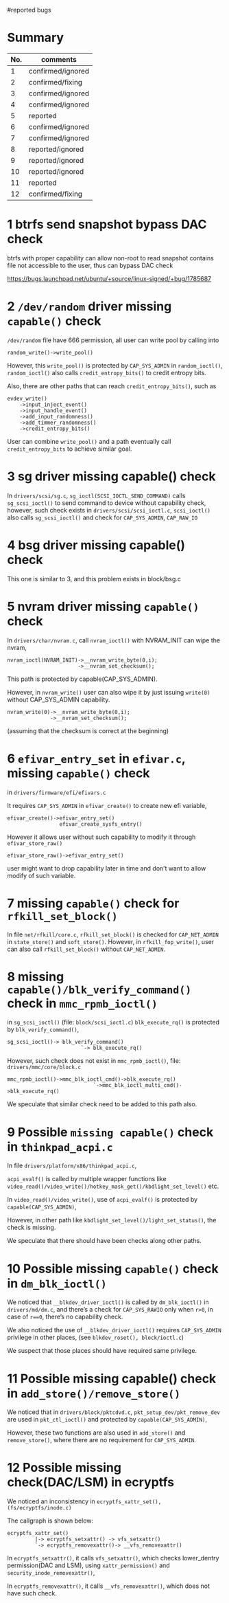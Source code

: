 #reported bugs


# Summary

| No.  | comments         |
|------|------------------|
| 1    | confirmed/ignored|
| 2    | confirmed/fixing |
| 3    | confirmed/ignored|
| 4    | confirmed/ignored|
| 5    | reported         |
| 6    | confirmed/ignored|
| 7    | confirmed/ignored|
| 8    | reported/ignored |
| 9    | reported/ignored |
| 10   | reported/ignored |
| 11   | reported         |
| 12   | confirmed/fixing |

# 1 btrfs send snapshot bypass DAC check
btrfs with proper capability can allow non-root to read snapshot contains file
not accessible to the user, thus can bypass DAC check

https://bugs.launchpad.net/ubuntu/+source/linux-signed/+bug/1785687

# 2 ```/dev/random``` driver missing ```capable()``` check

```/dev/random``` file have 666 permission, all user can write pool by calling into

```
random_write()->write_pool()
```

However, this ```write_pool()``` is protected by ```CAP_SYS_ADMIN``` in
```random_ioctl()```, ```random_ioctl()``` also calls ```credit_entropy_bits()```
to credit entropy bits.

Also, there are other paths that can reach ```credit_entropy_bits()```, such as

```
evdev_write()
    ->input_inject_event()
    ->input_handle_event()
    ->add_input_randomness()
    ->add_timmer_randomness()
    ->credit_entropy_bits()
```

User can combine ```write_pool()``` and a path eventually call
 ```credit_entropy_bits``` to achieve similar goal.

# 3 sg driver missing capable() check

In ```drivers/scsi/sg.c```, ```sg_ioctl(SCSI_IOCTL_SEND_COMMAND)``` calls
 ```sg_scsi_ioctl()``` to send command to device without capability check,
 however, such check exists in ```drivers/scsi/scsi_ioctl.c```,
 ```scsi_ioctl()``` also calls ```sg_scsi_ioctl()``` and check for ```CAP_SYS_ADMIN```,
 ```CAP_RAW_IO```

# 4 bsg driver missing capable() check

This one is similar to 3, and this problem exists in block/bsg.c

# 5 nvram driver missing ```capable()``` check

In ```drivers/char/nvram.c```, call ```nvram_ioctl()``` with NVRAM_INIT can wipe
the nvram,

```
nvram_ioctl(NVRAM_INIT)->__nvram_write_byte(0,i);
                       ->__nvram_set_checksum();
```

This path is protected by capable(CAP_SYS_ADMIN).

However, in ```nvram_write()``` user can also wipe it by just issuing ```write(0)```
without CAP_SYS_ADMIN capability.

```
nvram_write(0)->__nvram_write_byte(0,i);
              ->__nvram_set_checksum();
```

(assuming that the checksum is correct at the beginning)

# 6 ```efivar_entry_set``` in ```efivar.c```, missing ```capable()``` check

in ```drivers/firmware/efi/efivars.c```

It requires ```CAP_SYS_ADMIN``` in ```efivar_create()``` to create new efi variable,

```
efivar_create()->efivar_entry_set()
                 efivar_create_sysfs_entry()
```

However it allows user without such capability to modify it through ```efivar_store_raw()```

```
efivar_store_raw()->efivar_entry_set()
```

user might want to drop capability later in time and don’t want to allow modify
 of such variable.

# 7 missing ```capable()``` check for ```rfkill_set_block()```

In file ```net/rfkill/core.c```,
```rfkill_set_block()``` is checked for ```CAP_NET_ADMIN``` in ```state_store()```
and ```soft_store()```. However, in ```rfkill_fop_write()```, user can also call
```rfkill_set_block()``` without ```CAP_NET_ADMIN```.


# 8 missing ```capable()/blk_verify_command()``` check in ```mmc_rpmb_ioctl()```

in ```sg_scsi_ioctl()``` (file: ```block/scsi_ioctl.c```)
```blk_execute_rq()``` is protected by ```blk_verify_command()```,

```
sg_scsi_ioctl()-> blk_verify_command()
                        `-> blk_execute_rq()
```

However, such check does not exist in ```mmc_rpmb_ioctl()```, file: ```drivers/mmc/core/block.c```

```
mmc_rpmb_ioctl()->mmc_blk_ioctl_cmd()->blk_execute_rq()
                            `->mmc_blk_ioctl_multi_cmd()->blk_execute_rq()
```

We speculate that similar check need to be added to this path also.

# 9 Possible ```missing capable()``` check in ```thinkpad_acpi.c```

In file ```drivers/platform/x86/thinkpad_acpi.c```,

```acpi_evalf()``` is called by multiple wrapper functions like 
```video_read()/video_write()/hotkey_mask_get()/kbdlight_set_level()``` etc.

In ```video_read()/video_write()```, use of ```acpi_evalf()``` is protected by
```capable(CAP_SYS_ADMIN)```,

However, in other path like ```kbdlight_set_level()/light_set_status()```,
the check is missing.

We speculate that there should have been checks along other paths.

# 10 Possible missing ```capable()``` check in ```dm_blk_ioctl()```

We noticed that ```__blkdev_driver_ioctl()``` is called by ```dm_blk_ioctl()``` in
```drivers/md/dm.c```, and there’s a check for ```CAP_SYS_RAWIO``` only when ```r>0```,
in case of ```r==0```, there’s no capability check.

We also noticed the use of ```__blkdev_driver_ioctl()``` requires ```CAP_SYS_ADMIN```
privilege in other places, (see ```blkdev_roset(), block/ioctl.c```)

We suspect that those places should have required same privilege.

# 11 Possible missing capable() check in ```add_store()/remove_store()```

We noticed that in ```drivers/block/pktcdvd.c```, ```pkt_setup_dev/pkt_remove_dev```
are used in ```pkt_ctl_ioctl()``` and protected by ```capable(CAP_SYS_ADMIN)```,

However, these two functions are also used in ```add_store()``` and ```remove_store()```,
where there are no requirement for ```CAP_SYS_ADMIN```.

# 12 Possible missing check(DAC/LSM) in ecryptfs

We noticed an inconsistency in ```ecryptfs_xattr_set(), (fs/ecryptfs/inode.c)```

The callgraph is shown below:

```
ecryptfs_xattr_set()
         |-> ecryptfs_setxattr() -> vfs_setxattr()
         `-> ecryptfs_removexattr()-> __vfs_removexattr()
```

In ```ecryptfs_setxattr()```, it calls ```vfs_setxattr()```, which checks
lower_dentry permission(DAC and LSM), using ```xattr_permission()``` and 
```security_inode_removexattr()```,

In ```ecryptfs_removexattr()```, it calls ```__vfs_removexattr()```,
which does not have such check.




